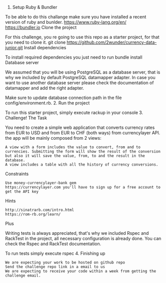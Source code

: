 1. Setup
Ruby & Bundler

To be able to do this challange make sure you have installed a recent version of ruby and bunlder. https://www.ruby-lang.org/en/ https://bundler.io
Clone the project

For this challenge, you re going to use this repo as a starter project, for that you need to clone it. git clone https://github.com/2wunder/currency-data-junior.git
Install dependencies

To install required dependencies you just need to run bundle install
Database server

We assumed that you will be using PostgreSQL as a database server, that is why we included by default PostgreSQL datamapper adapter. In case you want to use another database server please check the documentation of datamapper and add the right adapter.

Make sure to update database connection path in the file config/environment.rb.
2. Run the project

To run this starter project, simply execute rackup in your console
3. Challenge!
The Task

You need to create a simple web application that converts currency rates from EUR to USD and from EUR to CHF (both ways) from currencylayer API. the app will be mainly composed from 2 views:

    A view with a form includes the value to convert, from and to currencies. Submitting the form will show the result of the conversion but also it will save the value, from, to and the result in the database.
    A view includes a table with all the history of currency conversions.

Constraints

    Use money-currencylayer-bank gem ​
    https://currencylayer.com you'll have to sign up for a free account to get the API key

Hints

    http://sinatrarb.com/intro.html
    https://rom-rb.org/learn/

Plus

Writing tests is always appreciated, that's why we included Rspec and RackTest in the project, all necessary configuration is already done. You can check the Rspec and RackTest documentation.

To run tests simply execute rspec
4. Finishing up

    We are expecting your work to be hosted on github repo
    Send the challenge repo link in a email to us
    We are expecting to receive your code within a week from getting the challenge email.
